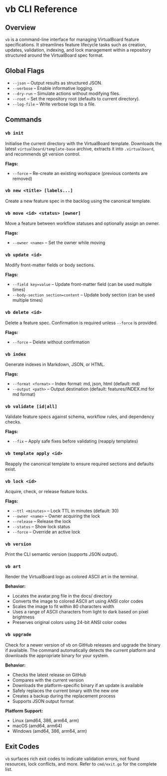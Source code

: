 # vb CLI Reference

## Overview

`vb` is a command-line interface for managing VirtualBoard feature specifications. It streamlines feature lifecycle tasks such as creation, updates, validation, indexing, and lock management within a repository structured around the VirtualBoard spec format.

## Global Flags

- `--json` – Output results as structured JSON.
- `--verbose` – Enable informative logging.
- `--dry-run` – Simulate actions without modifying files.
- `--root` – Set the repository root (defaults to current directory).
- `--log-file` – Write verbose logs to a file.

## Commands

### `vb init`
Initialise the current directory with the VirtualBoard template. Downloads the latest `virtualboard/template-base` archive, extracts it into `.virtualboard`, and recommends git version control.

**Flags:**
- `--force` – Re-create an existing workspace (previous contents are removed)

### `vb new <title> [labels...]`
Create a new feature spec in the backlog using the canonical template.

### `vb move <id> <status> [owner]`
Move a feature between workflow statuses and optionally assign an owner.

**Flags:**
- `--owner <name>` – Set the owner while moving

### `vb update <id>`
Modify front-matter fields or body sections.

**Flags:**
- `--field key=value` – Update front-matter field (can be used multiple times)
- `--body-section section=content` – Update body section (can be used multiple times)

### `vb delete <id>`
Delete a feature spec. Confirmation is required unless `--force` is provided.

**Flags:**
- `--force` – Delete without confirmation

### `vb index`
Generate indexes in Markdown, JSON, or HTML.

**Flags:**
- `--format <format>` – Index format: md, json, html (default: md)
- `--output <path>` – Output destination (default: features/INDEX.md for md format)

### `vb validate [id|all]`
Validate feature specs against schema, workflow rules, and dependency checks.

**Flags:**
- `--fix` – Apply safe fixes before validating (reapply templates)

### `vb template apply <id>`
Reapply the canonical template to ensure required sections and defaults exist.

### `vb lock <id>`
Acquire, check, or release feature locks.

**Flags:**
- `--ttl <minutes>` – Lock TTL in minutes (default: 30)
- `--owner <name>` – Owner acquiring the lock
- `--release` – Release the lock
- `--status` – Show lock status
- `--force` – Override an active lock

### `vb version`
Print the CLI semantic version (supports JSON output).

### `vb art`
Render the VirtualBoard logo as colored ASCII art in the terminal.

**Behavior:**
- Locates the avatar.png file in the docs/ directory
- Converts the image to colored ASCII art using ANSI color codes
- Scales the image to fit within 80 characters width
- Uses a range of ASCII characters from light to dark based on pixel brightness
- Preserves original colors using 24-bit ANSI color codes

### `vb upgrade`
Check for a newer version of vb on GitHub releases and upgrade the binary if available. The command automatically detects the current platform and downloads the appropriate binary for your system.

**Behavior:**
- Checks the latest release on GitHub
- Compares with the current version
- Downloads the platform-specific binary if an update is available
- Safely replaces the current binary with the new one
- Creates a backup during the replacement process
- Supports JSON output format

**Platform Support:**
- Linux (amd64, 386, arm64, arm)
- macOS (amd64, arm64)
- Windows (amd64, 386, arm64, arm)

## Exit Codes

`vb` surfaces rich exit codes to indicate validation errors, not found resources, lock conflicts, and more. Refer to `cmd/exit.go` for the complete list.
